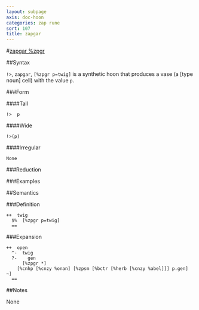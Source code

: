 ```yaml
---
layout: subpage
axis: doc-hoon
categories: zap rune
sort: 107
title: zapgar
---
```




#[zapgar %zpgr](#zpgr)

##Syntax

`!>`, `zapgar`, `[%zpgr p=twig]` is a synthetic hoon that
produces a vase (a [type noun] cell) with the value `p`.

###Form

####Tall

    !>  p

####Wide

    !>(p)

####Irregular

    None

###Reduction

###Examples

##Semantics

###Definition

    ++  twig  
      $%  [%zpgr p=twig]
      ==

###Expansion

    ++  open
      ^-  twig
      ?-    gen
          [%zpgr *]
        [%cnhp [%cnzy %onan] [%zpsm [%bctr [%herb [%cnzy %abel]]] p.gen] ~]
      ==

##Notes

None